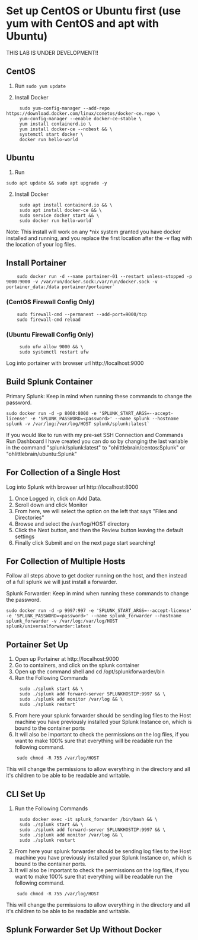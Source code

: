 # Set up CentOS or Ubuntu first (use yum with CentOS and apt with Ubuntu)

THIS LAB IS UNDER DEVELOPMENT!!

## CentOS
1. Run
	`sudo yum update`

2. Install Docker
```	
	 sudo yum-config-manager --add-repo https://download.docker.com/linux/conetos/docker-ce.repo \
	 yum-config-manager --enable docker-ce-stable \
	 yum install containerd.io \
	 yum install docker-ce --nobest && \
	 systemctl start docker \
	 docker run hello-world
```

## Ubuntu
1. Run 
```
sudo apt update && sudo apt upgrade -y
```

2. Install Docker
```
	 sudo apt install containerd.io && \
	 sudo apt install docker-ce && \
	 sudo service docker start && \
	 sudo docker run hello-world`
```
Note: This install will work on any *nix system granted you have docker installed and running, and you replace the first location after the -v flag with the location of your log files.

## Install Portainer

```
	sudo docker run -d --name portainer-01 --restart unless-stopped -p 9000:9000 -v /var/run/docker.sock:/var/run/docker.sock -v portainer_data:/data portainer/portainer`
```
### (CentOS Firewall Config Only)
```
	sudo firewall-cmd --permanent --add-port=9000/tcp
	sudo firewall-cmd reload
```
### (Ubuntu Firewall Config Only)
```
	 sudo ufw allow 9000 && \
	 sudo systemctl restart ufw
```
Log into portainer with browser url http://localhost:9000

## Build Splunk Container

Primary Splunk: Keep in mind when running these commands to change the password.
```
sudo docker run -d -p 8000:8000 -e 'SPLUNK_START_ARGS=--accept-license' -e 'SPLUNK_PASSWORD=<password>' --name splunk --hostname splunk -v /var/log:/var/log/HOST splunk/splunk:latest`
```
If you would like to run with my pre-set SSH Connection and Commands Run Dashboard I have created you can do so by changing the last variable in the command "splunk/splunk:latest" to "ohlittlebrain/centos:Splunk" or "ohlittlebrain/ubuntu:Splunk"

## For Collection of a Single Host

Log into Splunk with browser url http://localhost:8000

1. Once Logged in, click on Add Data.
2. Scroll down and click Monitor
3. From here, we will select the option on the left that says "Files and Directories"
4. Browse and select the /var/log/HOST directory
5. Click the Next button, and then the Review button leaving the default settings
6. Finally click Submit and on the next page start searching!

## For Collection of Multiple Hosts

Follow all steps above to get docker running on the host, and then instead of a full splunk we will just install a forwarder. 

Splunk Forwarder: Keep in mind when running these commands to change the password.
```
sudo docker run -d -p 9997:997 -e 'SPLUNK_START_ARGS=--accept-license' -e 'SPLUNK_PASSWORD=<password>' --name splunk_forwarder --hostname splunk_forwarder -v /var/log:/var/log/HOST splunk/universalforwarder:latest
```
## Portainer Set Up

1. Open up Portainer at http://localhost:9000 
2. Go to containers, and click on the splunk container
3. Open up the command shell and cd /opt/splunkforwarder/bin
4. Run the Following Commands
```	 
	 sudo ./splunk start && \
	 sudo ./splunk add forward-server SPLUNKHOSTIP:9997 && \
	 sudo ./splunk add monitor /var/log && \
	 sudo ./splunk restart`
```
5. From here your splunk forwarder should be sending log files to the Host machine you have previously installed your Splunk Instance on, which is bound to the container ports
6. It will also be important to check the permissions on the log files, if you want to make 100% sure that everything will be readable run the following command.
```
	sudo chmod -R 755 /var/log/HOST
```
This will change the permissions to allow everything in the directory and all it's children to be able to be readable and writable.

## CLI Set Up

1. Run the Following Commands
```
	 sudo docker exec -it splunk_forwarder /bin/bash && \	
	 sudo ./splunk start && \
	 sudo ./splunk add forward-server SPLUNKHOSTIP:9997 && \
	 sudo ./splunk add monitor /var/log && \
	 sudo ./splunk restart
```
2. From here your splunk forwarder should be sending log files to the Host machine you have previously installed your Splunk Instance on, which is bound to the container ports.
3. It will also be important to check the permissions on the log files, if you want to make 100% sure that everything will be readable run the following command.
```
	sudo chmod -R 755 /var/log/HOST
```
This will change the permissions to allow everything in the directory and all it's children to be able to be readable and writable.

## Splunk Forwarder Set Up Without Docker






